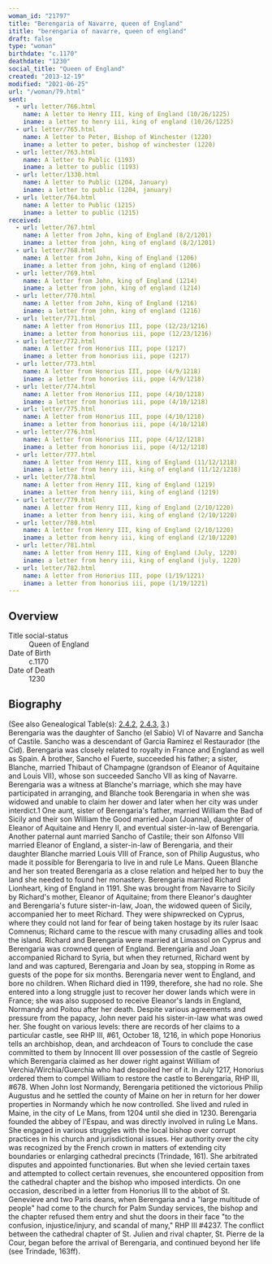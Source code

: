 ```yaml
---
woman_id: "21797"
title: "Berengaria of Navarre, queen of England"
ititle: "berengaria of navarre, queen of england"
draft: false
type: "woman"
birthdate: "c.1170"
deathdate: "1230"
social_title: "Queen of England"
created: "2013-12-19"
modified: "2021-06-25"
url: "/woman/79.html"
sent:
  - url: letter/766.html
    name: A letter to Henry III, king of England (10/26/1225)
    iname: a letter to henry iii, king of england (10/26/1225)
  - url: letter/765.html
    name: A letter to Peter, Bishop of Winchester (1220)
    iname: a letter to peter, bishop of winchester (1220)
  - url: letter/763.html
    name: A letter to Public (1193)
    iname: a letter to public (1193)
  - url: letter/1330.html
    name: A letter to Public (1204, January)
    iname: a letter to public (1204, january)
  - url: letter/764.html
    name: A letter to Public (1215)
    iname: a letter to public (1215)
received:
  - url: letter/767.html
    name: A letter from John, king of England (8/2/1201)
    iname: a letter from john, king of england (8/2/1201)
  - url: letter/768.html
    name: A letter from John, king of England (1206)
    iname: a letter from john, king of england (1206)
  - url: letter/769.html
    name: A letter from John, king of England (1214)
    iname: a letter from john, king of england (1214)
  - url: letter/770.html
    name: A letter from John, king of England (1216)
    iname: a letter from john, king of england (1216)
  - url: letter/771.html
    name: A letter from Honorius III, pope (12/23/1216)
    iname: a letter from honorius iii, pope (12/23/1216)
  - url: letter/772.html
    name: A letter from Honorius III, pope (1217)
    iname: a letter from honorius iii, pope (1217)
  - url: letter/773.html
    name: A letter from Honorius III, pope (4/9/1218)
    iname: a letter from honorius iii, pope (4/9/1218)
  - url: letter/774.html
    name: A letter from Honorius III, pope (4/10/1218)
    iname: a letter from honorius iii, pope (4/10/1218)
  - url: letter/775.html
    name: A letter from Honorius III, pope (4/10/1218)
    iname: a letter from honorius iii, pope (4/10/1218)
  - url: letter/776.html
    name: A letter from Honorius III, pope (4/12/1218)
    iname: a letter from honorius iii, pope (4/12/1218)
  - url: letter/777.html
    name: A letter from Henry III, king of England (11/12/1218)
    iname: a letter from henry iii, king of england (11/12/1218)
  - url: letter/778.html
    name: A letter from Henry III, king of England (1219)
    iname: a letter from henry iii, king of england (1219)
  - url: letter/779.html
    name: A letter from Henry III, king of England (2/10/1220)
    iname: a letter from henry iii, king of england (2/10/1220)
  - url: letter/780.html
    name: A letter from Henry III, king of England (2/10/1220)
    iname: a letter from henry iii, king of england (2/10/1220)
  - url: letter/781.html
    name: A letter from Henry III, king of England (July, 1220)
    iname: a letter from henry iii, king of england (july, 1220)
  - url: letter/782.html
    name: A letter from Honorius III, pope (1/19/1221)
    iname: a letter from honorius iii, pope (1/19/1221)
---
```

<h2 class="mt-4">Overview</h2><dt>Title social-status</dt><dd>Queen of England</dd><dt>Date of Birth</dt><dd>c.1170</dd><dt>Date of Death</dt><dd>1230</dd><h2 class="mt-4">Biography</h2>(See also Genealogical Table(s): <a href="/content/genealogy-flanders#n79">2.4.2</a>, <a href="/content/genealogy-burgundy#n79">2.4.3</a>, <a href="/content/genealogy-ramon#n79">3</a>.)<br>Berengaria was the daughter of Sancho (el Sabio) VI of Navarre and Sancha of Castile.  Sancho was a descendant of Garcia Ramirez el Restaurador (the Cid).  Berengaria was closely related to royalty in France and England as well as Spain.  A brother, Sancho el Fuerte, succeeded his father; a sister, Blanche, married Thibaut of Champagne (grandson of Eleanor of Aquitaine and Louis VII), whose son succeeded Sancho VII as king of Navarre.  Berengaria was a witness at Blanche's marriage, which she may have participated in arranging, and Blanche took Berengaria in when she was widowed and unable to claim her dower and later when her city was under interdict.1
One aunt, sister of Berengaria's father, married William the Bad of Sicily and their son William the Good married Joan (Joanna), daughter of Eleanor of Aquitaine and Henry II, and eventual sister-in-law of Berengaria.  Another paternal aunt married Sancho of Castile; their son Alfonso VIII married Eleanor of England, a sister-in-law of Berengaria, and their daughter Blanche married Louis VIII of France, son of Philip Augustus, who made it possible for Berengaria to live in and rule Le Mans.  Queen Blanche and her son treated Berengaria as a close relation and helped her to buy the land she needed to found her monastery.
Berengaria married Richard Lionheart, king of England in 1191.  She was brought from Navarre to Sicily by Richard's mother, Eleanor of Aquitaine; from there Eleanor's daughter and Berengaria's future sister-in-law, Joan, the widowed queen of Sicily, accompanied her to meet Richard.  They were shipwrecked on Cyprus, where they could not land for fear of being taken hostage by its ruler Isaac Comnenus; Richard came to the rescue with many crusading allies and took the island.  Richard and Berengaria were married at Limassol on Cyprus and Berengaria was crowned queen of England.  Berengaria and Joan accompanied Richard to Syria, but when they returned, Richard went by land and was captured, Berengaria and Joan by sea, stopping in Rome as guests of the pope for six months.
Berengaria never went to England, and bore no children.  When Richard died in 1199, therefore, she had no role.  She entered into a long struggle just to recover her dower lands which were in France; she was also supposed to receive Eleanor's lands in England, Normandy and Poitou after her death.  Despite various agreements and pressure from the papacy, John never paid his sister-in-law what was owed her.   She fought on various levels:  there are records of her claims to a particular castle, see RHP III, #61, October 18, 1216, in which pope Honorius tells an archbishop, dean, and archdeacon of Tours to conclude the case committed to them by Innocent III over possession of the castle of Segreio which Berengaria claimed as her dower right against William of Verchia/Wirchia/Guerchia who had despoiled her of it.   In July 1217, Honorius ordered them to compel William to restore the castle to Berengaria, RHP III, #678.  When John lost Normandy, Berengaria petitioned the victorious Philip Augustus and he settled the county of Maine on her in return for her dower properties in Normandy which he now controlled.  She lived and ruled in Maine, in the city of Le Mans, from 1204 until she died in 1230.
Berengaria founded the abbey of l'Espau, and was directly involved in ruling Le Mans.  She engaged in various struggles with the local bishop over corrupt practices in his church and jurisdictional issues.  Her authority over the city was recognized by the French crown in matters of extending city boundaries or enlarging cathedral precincts (Trindade, 161).  She arbitrated disputes and appointed functionaries.  But when she levied certain taxes and attempted to collect certain revenues, she encountered opposition from the cathedral chapter and the bishop who imposed interdicts.  On one occasion, described in a letter from Honorius III to the abbot of St. Genevieve and two Paris deans, when Berengaria and a "large multitude of people" had come to the church for Palm Sunday services, the bishop and the chapter refused them entry and shut the doors in their face "to the confusion, injustice/injury, and scandal of many,"  RHP III #4237.  The conflict between the cathedral chapter of St. Julien and rival chapter, St. Pierre de la Cour, began before the arrival of Berengaria, and continued beyond her life (see Trindade, 163ff).
